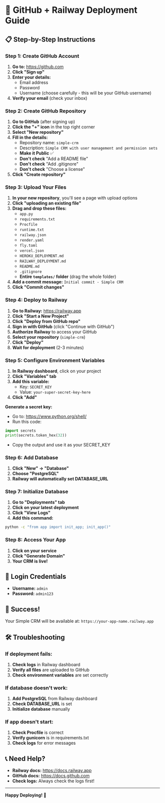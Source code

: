 # 🚀 GitHub + Railway Deployment Guide

## 📋 Step-by-Step Instructions

### Step 1: Create GitHub Account
1. **Go to:** https://github.com
2. **Click "Sign up"**
3. **Enter your details:**
   - Email address
   - Password
   - Username (choose carefully - this will be your GitHub username)
4. **Verify your email** (check your inbox)

### Step 2: Create GitHub Repository
1. **Go to GitHub** (after signing up)
2. **Click the "+" icon** in the top right corner
3. **Select "New repository"**
4. **Fill in the details:**
   - Repository name: `simple-crm`
   - Description: `Simple CRM with user management and permission sets`
   - **Make it Public** ✅
   - **Don't check** "Add a README file"
   - **Don't check** "Add .gitignore"
   - **Don't check** "Choose a license"
5. **Click "Create repository"**

### Step 3: Upload Your Files
1. **In your new repository**, you'll see a page with upload options
2. **Click "uploading an existing file"**
3. **Drag and drop these files:**
   - `app.py`
   - `requirements.txt`
   - `Procfile`
   - `runtime.txt`
   - `railway.json`
   - `render.yaml`
   - `fly.toml`
   - `vercel.json`
   - `HEROKU_DEPLOYMENT.md`
   - `RAILWAY_DEPLOYMENT.md`
   - `README.md`
   - `.gitignore`
   - **Entire `templates/` folder** (drag the whole folder)
4. **Add a commit message:** `Initial commit - Simple CRM`
5. **Click "Commit changes"**

### Step 4: Deploy to Railway
1. **Go to Railway:** https://railway.app
2. **Click "Start a New Project"**
3. **Click "Deploy from GitHub repo"**
4. **Sign in with GitHub** (click "Continue with GitHub")
5. **Authorize Railway** to access your GitHub
6. **Select your repository** (`simple-crm`)
7. **Click "Deploy"**
8. **Wait for deployment** (2-3 minutes)

### Step 5: Configure Environment Variables
1. **In Railway dashboard**, click on your project
2. **Click "Variables" tab**
3. **Add this variable:**
   - Key: `SECRET_KEY`
   - Value: `your-super-secret-key-here`
4. **Click "Add"**

**Generate a secret key:**
- Go to: https://www.python.org/shell/
- Run this code:
```python
import secrets
print(secrets.token_hex(32))
```
- Copy the output and use it as your SECRET_KEY

### Step 6: Add Database
1. **Click "New" → "Database"**
2. **Choose "PostgreSQL"**
3. **Railway will automatically set DATABASE_URL**

### Step 7: Initialize Database
1. **Go to "Deployments" tab**
2. **Click on your latest deployment**
3. **Click "View Logs"**
4. **Add this command:**
```bash
python -c "from app import init_app; init_app()"
```

### Step 8: Access Your App
1. **Click on your service**
2. **Click "Generate Domain"**
3. **Your CRM is live!**

## 🔐 Login Credentials
- **Username:** `admin`
- **Password:** `admin123`

## 🎉 Success!
Your Simple CRM will be available at:
`https://your-app-name.railway.app`

## 🛠️ Troubleshooting

### If deployment fails:
1. **Check logs** in Railway dashboard
2. **Verify all files** are uploaded to GitHub
3. **Check environment variables** are set correctly

### If database doesn't work:
1. **Add PostgreSQL** from Railway dashboard
2. **Check DATABASE_URL** is set
3. **Initialize database** manually

### If app doesn't start:
1. **Check Procfile** is correct
2. **Verify gunicorn** is in requirements.txt
3. **Check logs** for error messages

## 📞 Need Help?
- **Railway docs:** https://docs.railway.app
- **GitHub docs:** https://docs.github.com
- **Check logs:** Always check the logs first!

---

**Happy Deploying! 🚀** 